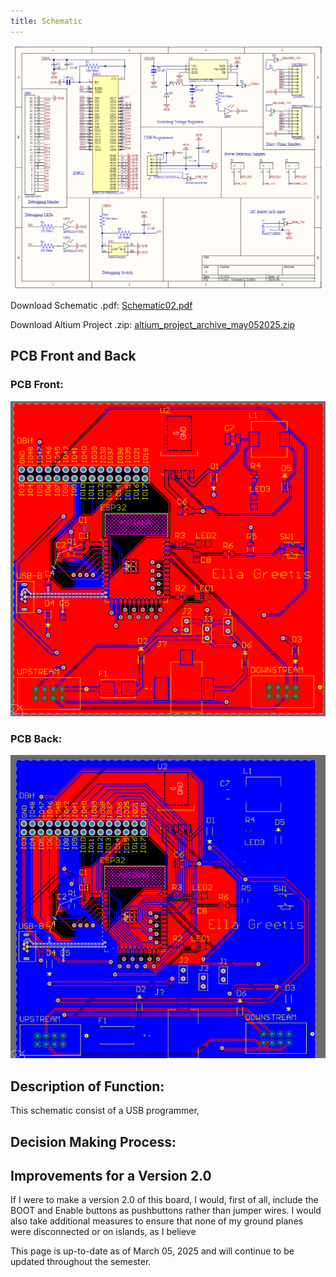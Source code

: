 ```yaml
---
title: Schematic
---
```

![schematic](SchematicImage09April2025.png)

Download Schematic .pdf: [Schematic02.pdf](https://github.com/user-attachments/files/20052940/Schematic02.pdf)

Download Altium Project .zip: [altium_project_archive_may052025.zip](https://github.com/user-attachments/files/20052945/altium_project_archive_may052025.zip)

## PCB Front and Back
### PCB Front: 
![PCB Front](PCBfront.png)

### PCB Back: 
![PCB Back](PCBback.png)

## Description of Function: 
This schematic consist of a USB programmer, 

## Decision Making Process: 

## Improvements for a Version 2.0
If I were to make a version 2.0 of this board, I would, first of all, include the BOOT and Enable buttons as pushbuttons rather than jumper wires. 
I would also take additional measures to ensure that none of my ground planes were disconnected or on islands, as I believe 

This page is up-to-date as of March 05, 2025 and will continue to be updated throughout the semester. 
